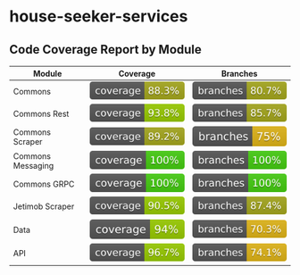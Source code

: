 # house-seeker-services

## Code Coverage Report by Module

| Module            | Coverage                                                          | Branches                                                          |
|-------------------|-------------------------------------------------------------------|-------------------------------------------------------------------|
| Commons           | ![Coverage](.github/badges/commons-coverage-jacoco.svg)           | ![Branches](.github/badges/commons-branches-jacoco.svg)           |
| Commons Rest      | ![Coverage](.github/badges/commons-rest-coverage-jacoco.svg)      | ![Branches](.github/badges/commons-rest-branches-jacoco.svg)      |
| Commons Scraper   | ![Coverage](.github/badges/commons-scraper-coverage-jacoco.svg)   | ![Branches](.github/badges/commons-scraper-branches-jacoco.svg)   |
| Commons Messaging | ![Coverage](.github/badges/commons-messaging-coverage-jacoco.svg) | ![Branches](.github/badges/commons-messaging-branches-jacoco.svg) |
| Commons GRPC      | ![Coverage](.github/badges/commons-grpc-coverage-jacoco.svg)      | ![Branches](.github/badges/commons-grpc-branches-jacoco.svg)      |
| Jetimob Scraper   | ![Coverage](.github/badges/jetimob-scraper-coverage-jacoco.svg)   | ![Branches](.github/badges/jetimob-scraper-branches-jacoco.svg)   |
| Data              | ![Coverage](.github/badges/data-coverage-jacoco.svg)              | ![Branches](.github/badges/data-branches-jacoco.svg)              |
| API               | ![Coverage](.github/badges/api-coverage-jacoco.svg)               | ![Branches](.github/badges/api-branches-jacoco.svg)               |
